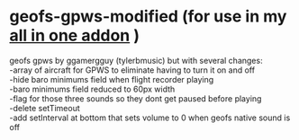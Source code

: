 # geofs-gpws-modified (for use in my [all in one addon](https://github.com/geofs-pilot/GeoFS-All-in-one-Addon/tree/main) ) 
geofs gpws by ggamergguy (tylerbmusic) but with several changes: <br/>
-array of aircraft for GPWS to eliminate having to turn it on and off <br/>
-hide baro minimums field when flight recorder playing <br/>
-baro minimums field reduced to 60px width <br/>
-flag for those three sounds so they dont get paused before playing <br/>
-delete setTimeout <br/>
-add setInterval at bottom that sets volume to 0 when geofs native sound is off <br/>
